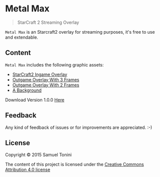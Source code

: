 # Metal Max

> StarCraft 2 Streaming Overlay

`Metal Max` is an Starcraft2 overlay for streaming purposes, it's free to use and extendable.

## Content

`Metal Max` includes the following graphic assets:

* [StarCraft2 Ingame Overlay](assets/metal_max_overlay_INGAME_1920x1080.png)
* [Outgame Overlay With 3 Frames](assets/metal_max_3_frame_overlay_OUTGAME_1920x1080.png)
* [Outgame Overlay With 2 Frames](assets/metal_max_2_frame_overlay_OUTGAME_1920x1080.png)
* [A Background](assets/metal_max_background_1920x1080.png)

Download Version 1.0.0 [Here](https://github.com/tonini/metal_max/archive/v1.0.0.zip)

## Feedback

Any kind of feedback of issues or for improvements are appreciated. :-)

## License

Copyright © 2015 Samuel Tonini

The content of this project is licensed under the [Creative Commons Attribution 4.0 license](LICENSE)
